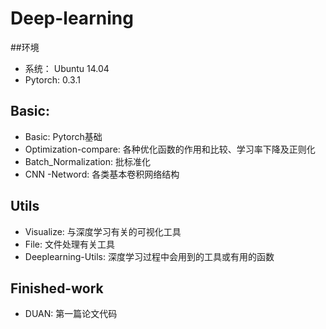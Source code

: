 # Deep-learning
##环境
* 系统： Ubuntu 14.04
* Pytorch: 0.3.1
## Basic:
* Basic: Pytorch基础
* Optimization-compare: 各种优化函数的作用和比较、学习率下降及正则化
* Batch_Normalization: 批标准化
* CNN -Netword: 各类基本卷积网络结构
## Utils
* Visualize: 与深度学习有关的可视化工具
* File: 文件处理有关工具
* Deeplearning-Utils: 深度学习过程中会用到的工具或有用的函数
## Finished-work
* DUAN: 第一篇论文代码
